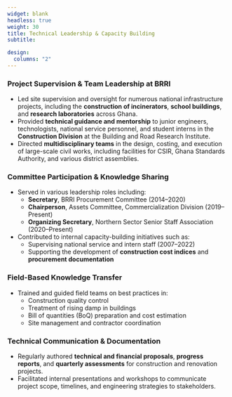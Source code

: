 ```yaml
---
widget: blank
headless: true
weight: 30
title: Technical Leadership & Capacity Building
subtitle:

design:
  columns: "2"
---
```


### Project Supervision & Team Leadership at BRRI
- Led site supervision and oversight for numerous national infrastructure projects, including the **construction of incinerators**, **school buildings**, and **research laboratories** across Ghana.
- Provided **technical guidance and mentorship** to junior engineers, technologists, national service personnel, and student interns in the **Construction Division** at the Building and Road Research Institute.
- Directed **multidisciplinary teams** in the design, costing, and execution of large-scale civil works, including facilities for CSIR, Ghana Standards Authority, and various district assemblies.

### Committee Participation & Knowledge Sharing
- Served in various leadership roles including:
  * **Secretary**, BRRI Procurement Committee (2014–2020)
  * **Chairperson**, Assets Committee, Commercialization Division (2019–Present)
  * **Organizing Secretary**, Northern Sector Senior Staff Association (2020–Present)
- Contributed to internal capacity-building initiatives such as:
  * Supervising national service and intern staff (2007–2022)
  * Supporting the development of **construction cost indices** and **procurement documentation**

### Field-Based Knowledge Transfer
- Trained and guided field teams on best practices in:
  * Construction quality control
  * Treatment of rising damp in buildings
  * Bill of quantities (BoQ) preparation and cost estimation
  * Site management and contractor coordination

### Technical Communication & Documentation
- Regularly authored **technical and financial proposals**, **progress reports**, and **quarterly assessments** for construction and renovation projects.
- Facilitated internal presentations and workshops to communicate project scope, timelines, and engineering strategies to stakeholders.




